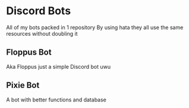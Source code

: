 # Discord Bots

All of my bots packed in 1 repository 
By using hata they all use the same resources without doubling it

## Floppus Bot

Aka Floppus just a simple Discord bot uwu

## Pixie Bot 

A bot with better functions and database
